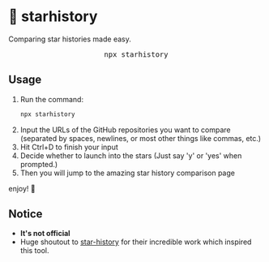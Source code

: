 # 🌟 **starhistory**

Comparing star histories made easy.

<pre align="center">npx starhistory</pre>

## Usage

1. Run the command:
   ```bash
   npx starhistory
   ```
2. Input the URLs of the GitHub repositories you want to compare (separated by spaces, newlines, or most other things like commas, etc.)
3. Hit Ctrl+D to finish your input
4. Decide whether to launch into the stars (Just say 'y' or 'yes' when prompted.)
5. Then you will jump to the amazing star history comparison page

enjoy! 🎉

## Notice

- **It's not official**
- Huge shoutout to [star-history](https://github.com/star-history/star-history) for their incredible work which inspired this tool.
